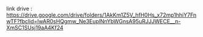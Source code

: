 link drive : https://drive.google.com/drive/folders/1AkKm1Z5V_hfH0Hs_x72mp1hhiY7FnwTF?fbclid=IwAR0sHQgmw_Ne3EuplNnYbWGnsA95uRJJJWECE__n-XmSC1SUsj19aA4Kf24
